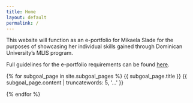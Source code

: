 ```yaml
---
title: Home
layout: default
permalink: /
---
```

This website will function as an e-portfolio for Mikaela Slade for the purposes of showcasing her individual skills gained through Dominican University’s MLIS program.

Full guidelines for the e-portfolio requirements can be found [here](https://www.dom.edu/sites/default/files/pdfs/GRAD_Academic-Programs/SOIS/ePortfolioGuidelinesRubric2017-MLIS-LIS890.pdf).

{% for subgoal_page in site.subgoal_pages %}
  {{ subgoal_page.title }}
  {{ subgoal_page.content | truncatewords: 5, '...' }}

{% endfor %}
